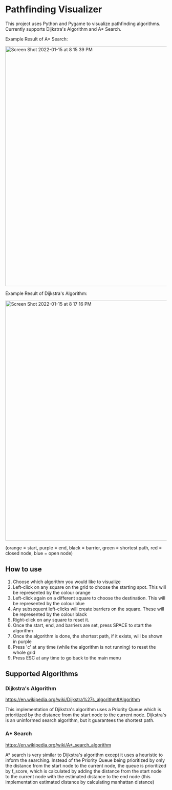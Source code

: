 # Pathfinding Visualizer

This project uses Python and Pygame to visualize pathfinding algorithms. Currently supports Dijkstra's Algorithm and A* Search.

Example Result of A* Search:

<img width="750" alt="Screen Shot 2022-01-15 at 8 15 39 PM" src="https://user-images.githubusercontent.com/56571102/149643573-af9624dd-aa74-4aef-b1ce-07c6fceb40b5.png">

Example Result of Dijkstra's Algorithm:

<img width="750" alt="Screen Shot 2022-01-15 at 8 17 16 PM" src="https://user-images.githubusercontent.com/56571102/149643607-d07ed3b1-f855-487f-9afc-465086a3260e.png">


(orange = start, purple = end, black = barrier, green = shortest path, red = closed node, blue = open node)


## How to use

1. Choose which algorithm you would like to visualize
2. Left-click on any square on the grid to choose the starting spot. This will be represented by the colour orange
3. Left-click again on a different square to choose the destination. This will be represented by the colour blue
4. Any subsequent left-clicks will create barriers on the square. These will be represented by the colour black
5. Right-click on any square to reset it.
6. Once the start, end, and barriers are set, press SPACE to start the algorithm
7. Once the algorithm is done, the shortest path, if it exists, will be shown in purple
8. Press 'c' at any time (while the algorithm is not running) to reset the whole grid
9. Press ESC at any time to go back to the main menu

## Supported Algorithms

### Dijkstra's Algorithm
https://en.wikipedia.org/wiki/Dijkstra%27s_algorithm#Algorithm

This implementation of Djikstra's algorithm uses a Priority Queue which is prioritized by the distance from the start node to the current node. Dijkstra's is an uninformed search algorithm, but it guarantees the shortest path.

### A* Search
https://en.wikipedia.org/wiki/A*_search_algorithm

A* search is very similar to Dijkstra's algorithm except it uses a heuristic to inform the searching. Instead of the Priority Queue being prioritized by only the distance from the start node to the current node, the queue is prioritized by f_score, which is calculated by adding the distance from the start node to the current node with the estimated distance to the end node (this implementation estimated distance by calculating manhattan distance)
